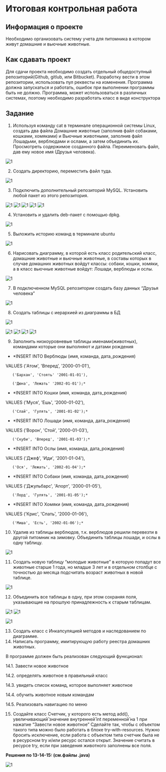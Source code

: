 # Итоговая контрольная работа

## Информация о проекте

Необходимо организовать систему учета для питомника в котором живут
домашние и вьючные животные.

## Как сдавать проект
Для сдачи проекта необходимо создать отдельный общедоступный
репозиторий(Github, gitlub, или Bitbucket). Разработку вести в этом
репозитории, использовать пул реквесты на изменения. Программа должна
запускаться и работать, ошибок при выполнении программы быть не должно.
Программа, может использоваться в различных системах, поэтому необходимо
разработать класс в виде конструктора

## Задание

1. Используя команду cat в терминале операционной системы Linux, создать
два файла Домашние животные (заполнив файл собаками, кошками,
хомяками) и Вьючные животными, заполнив файл Лошадьми, верблюдами и
ослами, а затем объединить их. Просмотреть содержимое созданного файла.
Переименовать файл, дав ему новое имя (Друзья человека).

![1](Screenshots/F-1.png)

2. Создать директорию, переместить файл туда.

![1](Screenshots/2.png)

3. Подключить дополнительный репозиторий MySQL. Установить любой пакет из этого репозитория.

![1](Screenshots/3.png)
![1](Screenshots/4.png)
![1](Screenshots/5.png)
![1](Screenshots/6.png)
![1](Screenshots/7.png)

4. Установить и удалить deb-пакет с помощью dpkg.

![1](Screenshots/8.png)

5. Выложить историю команд в терминале ubuntu

![1](Screenshots/9.png)

6. Нарисовать диаграмму, в которой есть класс родительский класс, домашние
животные и вьючные животные, в составы которых в случае домашних
животных войдут классы: собаки, кошки, хомяки, а в класс вьючные животные
войдут: Лошади, верблюды и ослы.

![1](Screenshots/10.png)

7. В подключенном MySQL репозитории создать базу данных “Друзья
человека”

![1](Screenshots/11.png)

8. Создать таблицы с иерархией из диаграммы в БД

![1](Screenshots/12.png)

![1](Screenshots/13.png)
![1](Screenshots/14.png)
![1](Screenshots/15.png)
![1](Screenshots/16.png)

9. Заполнить низкоуровневые таблицы именами(животных), командами которые они выполняют и датами рождения

* *INSERT INTO Верблюды (имя, команда, дата_рождения) 

VALUES ('Атом', 'Вперед', '2000-01-01'),

       ('Бархан', 'Стоять' '2001-01-01'),

       ('Дюна', 'Лежать' '2002-01-01');*

* *INSERT INTO Кошки (имя, команда, дата_рождения)

VALUES ('Муся', 'Ешь', '2000-01-02'),

       ('Слай', 'Гулять', '2001-01-02');* 

* *INSERT INTO Лошади (имя, команда, дата_рождения)

VALUES ('Ворон', 'Стой', '2000-01-03'),

       ('Скуби', 'Вперед', '2001-01-03');*

* *INSERT INTO Ослы (имя, команда, дата_рождения)

VALUES ('Джеф', 'Иди', '2001-01-04'),

       ('Ося', 'Лежать', '2002-01-04');*

* *INSERT INTO Собаки (имя, команда, дата_рождения)

VALUES ('Джульбарс', 'Апорт', '2000-01-05'),

       ('Лорд', 'Гулять', '2001-01-05');*

* *INSERT INTO Хомяки (имя, команда, дата_рождения)

VALUES ('Крис', 'Спать', '2000-01-06'),

       ('Миша', 'Есть', '2002-01-06');*

10. Удалив из таблицы верблюдов, т.к. верблюдов решили перевезти в другой питомник на зимовку. Объединить таблицы лошади, и ослы в одну таблицу.

![1](Screenshots/17.png)

11. Создать новую таблицу “молодые животные” в которую попадут все животные старше 1 года, но младше 3 лет и в отдельном столбце с точностью
до месяца подсчитать возраст животных в новой таблице.

![1](Screenshots/18.png)

12. Объединить все таблицы в одну, при этом сохраняя поля, указывающие на прошлую принадлежность к старым таблицам.

![1](Screenshots/19.png)
![1](Screenshots/20.png)

![1](Screenshots/21.png)

13. Создать класс с Инкапсуляцией методов и наследованием по диаграмме.
14. Написать программу, имитирующую работу реестра домашних животных.

В программе должен быть реализован следующий функционал:

14.1. Завести новое животное

14.2. определять животное в правильный класс

14.3. увидеть список команд, которое выполняет животное

14.4. обучить животное новым командам

14.5. Реализовать навигацию по меню

15. Создайте класс Счетчик, у которого есть метод add(), увеличивающий̆
значение внутренней̆ int переменной̆ на 1 при нажатие “Завести новое
животное” Сделайте так, чтобы с объектом такого типа можно было работать в
блоке try-with-resources. Нужно бросить исключение, если работа с объектом
типа счетчик была не в ресурсном try и/или ресурс остался открыт. Значение
считать в ресурсе try, если при заведения животного заполнены все поля.

**Решения по 13-14-15: (см.файлы .java)**

![1](Screenshots/22.png)